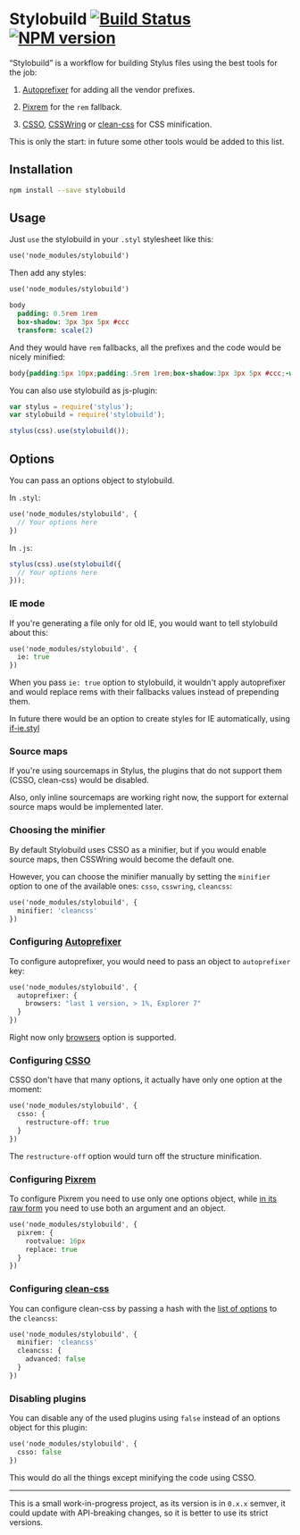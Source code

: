 # Stylobuild [![Build Status][build]][build-link] [![NPM version][version]][version-link]
[build]: https://travis-ci.org/kizu/stylobuild.png?branch=master
[build-link]: https://travis-ci.org/kizu/stylobuild
[version]: https://badge.fury.io/js/stylobuild.png
[version-link]: http://badge.fury.io/js/stylobuild

“Stylobuild” is a workflow for building Stylus files using the best tools for the job:

1. [Autoprefixer][] for adding all the vendor prefixes.

2. [Pixrem][] for the `rem` fallback.

3. [CSSO][], [CSSWring][] or [clean-css][] for CSS minification.

This is only the start: in future some other tools would be added to this list.

## Installation

``` sh
npm install --save stylobuild
```

## Usage

Just `use` the stylobuild in your `.styl` stylesheet like this:

``` sass
use('node_modules/stylobuild')
```

Then add any styles:

``` sass
use('node_modules/stylobuild')

body
  padding: 0.5rem 1rem
  box-shadow: 3px 3px 5px #ccc
  transform: scale(2)
```

And they would have `rem` fallbacks, all the prefixes and the code would be nicely minified:

``` css
body{padding:5px 10px;padding:.5rem 1rem;box-shadow:3px 3px 5px #ccc;-webkit-transform:scale(2);-ms-transform:scale(2);transform:scale(2)}
```

You can also use stylobuild as js-plugin:

``` js
var stylus = require('stylus');
var stylobuild = require('stylobuild');

stylus(css).use(stylobuild());
```

## Options

You can pass an options object to stylobuild.

In `.styl`:

``` sass
use('node_modules/stylobuild', {
  // Your options here
})
```

In `.js`:

``` js
stylus(css).use(stylobuild({
  // Your options here
}));

```

### IE mode

If you're generating a file only for old IE, you would want to tell stylobuild about this:

``` sass
use('node_modules/stylobuild', {
  ie: true
})
```

When you pass `ie: true` option to stylobuild, it wouldn't apply autoprefixer and would replace rems with their fallbacks values instead of prepending them.

In future there would be an option to create styles for IE automatically, using [if-ie.styl](https://github.com/kizu/if-ie.styl)

### Source maps

If you're using sourcemaps in Stylus, the plugins that do not support them (CSSO, clean-css) would be disabled.

Also, only inline sourcemaps are working right now, the support for external source maps would be implemented later.

### Choosing the minifier

By default Stylobuild uses CSSO as a minifier, but if you would enable source maps, then CSSWring would become the default one.

However, you can choose the minifier manually by setting the `minifier` option to one of the available ones: `csso`, `csswring`, `cleancss`:

``` sass
use('node_modules/stylobuild', {
  minifier: 'cleancss'
})
```

### Configuring [Autoprefixer][]

To configure autoprefixer, you would need to pass an object to `autoprefixer` key:

``` sass
use('node_modules/stylobuild', {
  autoprefixer: {
    browsers: "last 1 version, > 1%, Explorer 7"
  }
})
```

Right now only [browsers](https://github.com/ai/autoprefixer#browsers) option is supported.

### Configuring [CSSO][]

CSSO don't have that many options, it actually have only one option at the moment:

``` sass
use('node_modules/stylobuild', {
  csso: {
    restructure-off: true
  }
})
```

The `restructure-off` option would turn off the structure minification.

### Configuring [Pixrem][]

To configure Pixrem you need to use only one options object, while [in its raw form](https://github.com/robwierzbowski/node-pixrem#rootvalue) you need to use both an argument and an object.

``` sass
use('node_modules/stylobuild', {
  pixrem: {
    rootvalue: 16px
    replace: true
  }
})
```

### Configuring [clean-css][]

You can configure clean-css by passing a hash with the [list of options](https://github.com/jakubpawlowicz/clean-css/tree/v3.0.4#how-to-use-clean-css-programmatically) to the `cleancss`:

``` sass
use('node_modules/stylobuild', {
  minifier: 'cleancss'
  cleancss: {
    advanced: false
  }
})
```

### Disabling plugins

You can disable any of the used plugins using `false` instead of an options object for this plugin:

``` sass
use('node_modules/stylobuild', {
  csso: false
})
```

This would do all the things except minifying the code using CSSO.

- - -

This is a small work-in-progress project, as its version is in `0.x.x` semver, it could update with API-breaking changes, so it is better to use its strict versions.


[Autoprefixer]: https://github.com/ai/autoprefixer

[Pixrem]: https://github.com/robwierzbowski/node-pixrem

[CSSO]: https://github.com/css/csso

[CSSWring]: https://github.com/hail2u/node-csswring

[clean-css]: https://github.com/jakubpawlowicz/clean-css
